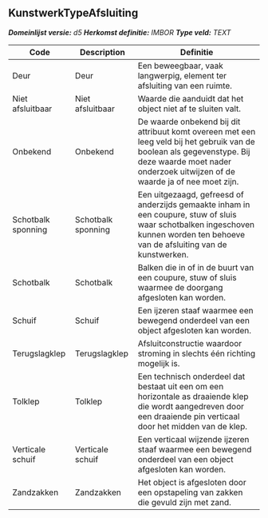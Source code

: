 ﻿## KunstwerkTypeAfsluiting

*__Domeinlijst versie:__ d5*
*__Herkomst definitie:__ IMBOR*
*__Type veld:__ TEXT*

|__Code__ |__Description__ |__Definitie__	|
|	---	|	---	|   ---	| 
| Deur | Deur | Een beweegbaar, vaak langwerpig, element ter afsluiting van een ruimte. |
| Niet afsluitbaar | Niet afsluitbaar | Waarde die aanduidt dat het object niet af te sluiten valt. |
| Onbekend | Onbekend | De waarde onbekend bij dit attribuut komt overeen met een leeg veld bij het gebruik van de boolean als gegevenstype. Bij deze waarde moet nader onderzoek uitwijzen of de waarde ja of nee moet zijn. |
| Schotbalk sponning | Schotbalk sponning | Een uitgezaagd, gefreesd of anderzijds gemaakte inham in een coupure, stuw of sluis waar schotbalken ingeschoven kunnen worden ten behoeve van de afsluiting van de kunstwerken. |
| Schotbalk | Schotbalk | Balken die in of in de buurt van een coupure, stuw of sluis waarmee de doorgang afgesloten kan worden. |
| Schuif | Schuif | Een ijzeren staaf waarmee een bewegend onderdeel van een object afgesloten kan worden. |
| Terugslagklep | Terugslagklep | Afsluitconstructie waardoor stroming in slechts één richting mogelijk is. |
| Tolklep | Tolklep | Een technisch onderdeel dat bestaat uit een om een horizontale as draaiende klep die wordt aangedreven door een draaiende pin verticaal door het midden van de klep. |
| Verticale schuif | Verticale schuif | Een verticaal wijzende ijzeren staaf waarmee een bewegend onderdeel van een object afgesloten kan worden. |
| Zandzakken | Zandzakken | Het object is afgesloten door een opstapeling van zakken die gevuld zijn met zand. |
